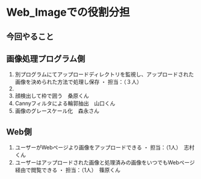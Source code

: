# Web_Imageでの役割分担
## 今回やること
 ## 画像処理プログラム側
  1. 別プログラムにてアップロードディレクトリを監視し、アップロードされた画像を決められた方法で処理し保存
   ・ 担当：（３人）　
   1.
   2. 顔検出して枠で囲う　桑原くん
   3. Cannyフィルタによる輪郭抽出　山口くん
   4. 画像のグレースケール化　森永さん
 ## Web側
  1. ユーザーがWebページより画像をアップロードできる
   ・ 担当：（1人）　志村くん
  2. ユーザーはアップロードされた画像と処理済みの画像をいつでもWebページ経由で閲覧できる
   ・ 担当：（1人）　篠原くん
